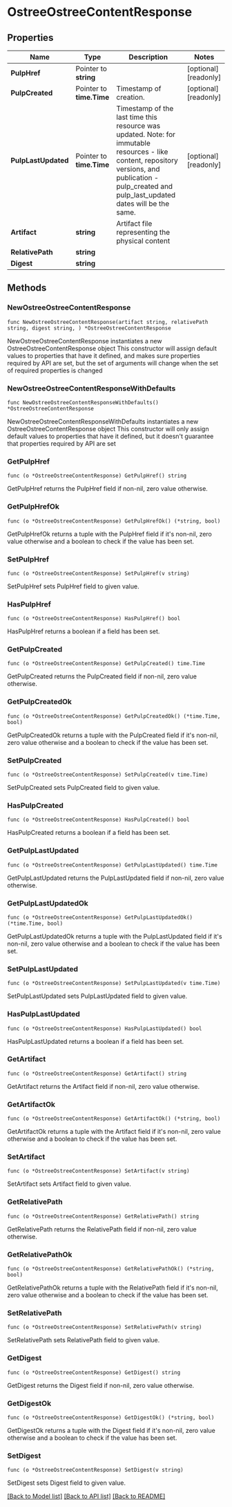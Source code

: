 # OstreeOstreeContentResponse

## Properties

Name | Type | Description | Notes
------------ | ------------- | ------------- | -------------
**PulpHref** | Pointer to **string** |  | [optional] [readonly] 
**PulpCreated** | Pointer to **time.Time** | Timestamp of creation. | [optional] [readonly] 
**PulpLastUpdated** | Pointer to **time.Time** | Timestamp of the last time this resource was updated. Note: for immutable resources - like content, repository versions, and publication - pulp_created and pulp_last_updated dates will be the same. | [optional] [readonly] 
**Artifact** | **string** | Artifact file representing the physical content | 
**RelativePath** | **string** |  | 
**Digest** | **string** |  | 

## Methods

### NewOstreeOstreeContentResponse

`func NewOstreeOstreeContentResponse(artifact string, relativePath string, digest string, ) *OstreeOstreeContentResponse`

NewOstreeOstreeContentResponse instantiates a new OstreeOstreeContentResponse object
This constructor will assign default values to properties that have it defined,
and makes sure properties required by API are set, but the set of arguments
will change when the set of required properties is changed

### NewOstreeOstreeContentResponseWithDefaults

`func NewOstreeOstreeContentResponseWithDefaults() *OstreeOstreeContentResponse`

NewOstreeOstreeContentResponseWithDefaults instantiates a new OstreeOstreeContentResponse object
This constructor will only assign default values to properties that have it defined,
but it doesn't guarantee that properties required by API are set

### GetPulpHref

`func (o *OstreeOstreeContentResponse) GetPulpHref() string`

GetPulpHref returns the PulpHref field if non-nil, zero value otherwise.

### GetPulpHrefOk

`func (o *OstreeOstreeContentResponse) GetPulpHrefOk() (*string, bool)`

GetPulpHrefOk returns a tuple with the PulpHref field if it's non-nil, zero value otherwise
and a boolean to check if the value has been set.

### SetPulpHref

`func (o *OstreeOstreeContentResponse) SetPulpHref(v string)`

SetPulpHref sets PulpHref field to given value.

### HasPulpHref

`func (o *OstreeOstreeContentResponse) HasPulpHref() bool`

HasPulpHref returns a boolean if a field has been set.

### GetPulpCreated

`func (o *OstreeOstreeContentResponse) GetPulpCreated() time.Time`

GetPulpCreated returns the PulpCreated field if non-nil, zero value otherwise.

### GetPulpCreatedOk

`func (o *OstreeOstreeContentResponse) GetPulpCreatedOk() (*time.Time, bool)`

GetPulpCreatedOk returns a tuple with the PulpCreated field if it's non-nil, zero value otherwise
and a boolean to check if the value has been set.

### SetPulpCreated

`func (o *OstreeOstreeContentResponse) SetPulpCreated(v time.Time)`

SetPulpCreated sets PulpCreated field to given value.

### HasPulpCreated

`func (o *OstreeOstreeContentResponse) HasPulpCreated() bool`

HasPulpCreated returns a boolean if a field has been set.

### GetPulpLastUpdated

`func (o *OstreeOstreeContentResponse) GetPulpLastUpdated() time.Time`

GetPulpLastUpdated returns the PulpLastUpdated field if non-nil, zero value otherwise.

### GetPulpLastUpdatedOk

`func (o *OstreeOstreeContentResponse) GetPulpLastUpdatedOk() (*time.Time, bool)`

GetPulpLastUpdatedOk returns a tuple with the PulpLastUpdated field if it's non-nil, zero value otherwise
and a boolean to check if the value has been set.

### SetPulpLastUpdated

`func (o *OstreeOstreeContentResponse) SetPulpLastUpdated(v time.Time)`

SetPulpLastUpdated sets PulpLastUpdated field to given value.

### HasPulpLastUpdated

`func (o *OstreeOstreeContentResponse) HasPulpLastUpdated() bool`

HasPulpLastUpdated returns a boolean if a field has been set.

### GetArtifact

`func (o *OstreeOstreeContentResponse) GetArtifact() string`

GetArtifact returns the Artifact field if non-nil, zero value otherwise.

### GetArtifactOk

`func (o *OstreeOstreeContentResponse) GetArtifactOk() (*string, bool)`

GetArtifactOk returns a tuple with the Artifact field if it's non-nil, zero value otherwise
and a boolean to check if the value has been set.

### SetArtifact

`func (o *OstreeOstreeContentResponse) SetArtifact(v string)`

SetArtifact sets Artifact field to given value.


### GetRelativePath

`func (o *OstreeOstreeContentResponse) GetRelativePath() string`

GetRelativePath returns the RelativePath field if non-nil, zero value otherwise.

### GetRelativePathOk

`func (o *OstreeOstreeContentResponse) GetRelativePathOk() (*string, bool)`

GetRelativePathOk returns a tuple with the RelativePath field if it's non-nil, zero value otherwise
and a boolean to check if the value has been set.

### SetRelativePath

`func (o *OstreeOstreeContentResponse) SetRelativePath(v string)`

SetRelativePath sets RelativePath field to given value.


### GetDigest

`func (o *OstreeOstreeContentResponse) GetDigest() string`

GetDigest returns the Digest field if non-nil, zero value otherwise.

### GetDigestOk

`func (o *OstreeOstreeContentResponse) GetDigestOk() (*string, bool)`

GetDigestOk returns a tuple with the Digest field if it's non-nil, zero value otherwise
and a boolean to check if the value has been set.

### SetDigest

`func (o *OstreeOstreeContentResponse) SetDigest(v string)`

SetDigest sets Digest field to given value.



[[Back to Model list]](../README.md#documentation-for-models) [[Back to API list]](../README.md#documentation-for-api-endpoints) [[Back to README]](../README.md)


